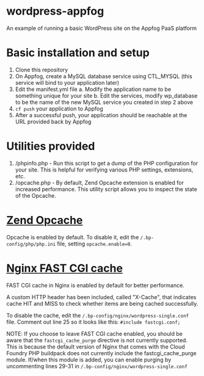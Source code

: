 # wordpress-appfog
An example of running a basic WordPress site on the Appfog PaaS platform

# Basic installation and setup
1. Clone this repository
2. On Appfog, create a MySQL database service using CTL_MYSQL (this service will bind to your application later)
3. Edit the manifest.yml file
    a. Modify the application name to be something unique for your site
    b. Edit the services, modify wp_database to be the name of the new MySQL service you created in step 2 above
4. `cf push` your application to Appfog
5. After a successful push, your application should be reachable at the URL provided back by Appfog
    

# Utilities provided
1.  /phpinfo.php - Run this script to get a dump of the PHP configuration for your site.  This is helpful for verifying various PHP settings, extensions, etc.
2.  /opcache.php - By default, Zend Opcache extension is enabled for increased performance.  This utility script allows you to inspect the state of the Opcache.
    

# [Zend Opcache](http://us2.php.net/opcache)
Opcache is enabled by default. To disable it, edit the `/.bp-config/php/php.ini` file, setting `opcache.enable=0`.
    
# [Nginx FAST CGI cache](http://nginx.org/en/docs/http/ngx_http_fastcgi_module.html#fastcgi_cache)
FAST CGI cache in Nginx is enabled by default for better performance. 

A custom HTTP header has been included, called "X-Cache", that indicates cache HIT and MISS to check whether items are being cached successfully.

To disable the cache, edit the `/.bp-config/nginx/wordpress-single.conf` file.  Comment out line 25 so it looks like this: `#include fastcgi.conf;`

NOTE:  If you choose to leave FAST CGI cache enabled, you should be aware that the `fastcgi_cache_purge` directive is not currently supported. This is because the default version of Nginx that comes with the Cloud Foundry PHP buildpack does not currently include the fastcgi_cache_purge module. If/when this module is added, you can enable purging by uncommenting lines 29-31 in `/.bp-config/nginx/wordpress-single.conf`